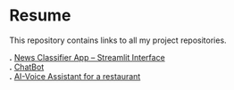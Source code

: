 # Resume
This repository contains links to all my project repositories.

**.** [News Classifier App – Streamlit Interface](https://github.com/junaidasif-dev/News-Classifier)  
**.** [ChatBot](https://github.com/junaidasif-dev/Internship/tree/main/ChatBot)  
**.** [AI-Voice Assistant for a restaurant](https://github.com/junaidasif-dev/Internship/tree/main/AI_Voice-Assistant)  
